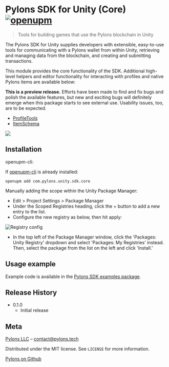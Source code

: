﻿# Pylons SDK for Unity (Core) [![openupm](https://img.shields.io/npm/v/com.pylons.unity.sdk.core?label=openupm&registry_uri=https://package.openupm.com)](https://openupm.com/packages/com.pylons.unity.sdk.core/)
> Tools for building games that use the Pylons blockchain in Unity

The Pylons SDK for Unity supplies developers with extensible, easy-to-use tools for communicating with a Pylons wallet from within
Unity, retrieving and managing data from the blockchain, and creating and submitting transactions.

This module provides the core functionality of the SDK. Additional high-level helpers and editor functionality for interacting with
profiles and native Pylons items are available below:

**This is a preview release.** Efforts have been made to find and fix bugs and polish the available features, but new and exciting bugs
will definitely emerge when this package starts to see external use. Usability issues, too, are to be expected.

- [ProfileTools](https://openupm.com/packages/com.pylons.unity.sdk.profiletools/)
- [ItemSchema](https://openupm.com/packages/com.pylons.unity.sdk.itemschema/)

![](/.github/images/header.png)

## Installation

openupm-cli:

If [openupm-cli](https://github.com/openupm/openupm-cli) is already installed:

```
openupm add com.pylons.unity.sdk.core
```

Manually adding the scope within the Unity Package Manager:

- Edit > Project Settings > Package Manager
- Under the Scoped Registries heading, click the + button to add a new entry to the list.
- Configure the new registry as below, then hit apply:

![Registry config](/.github/images/registry.png)

- In the top left of the Package Manager window, click the 'Packages: Unity Registry' dropdown and select 'Packages: My Registries' instead. Then, select the package from the list on the left and click 'Install.'

## Usage example

Example code is available in the [Pylons SDK examples package](https://openupm.com/packages/com.pylons.sdk.examples/).

## Release History

* 0.1.0
    * Initial release

## Meta

[Pylons LLC](https://pylons.tech) – contact@pylons.tech

Distributed under the MIT license. See ``LICENSE`` for more information.

[Pylons on Github](https://github.com/Pylons-tech/)